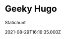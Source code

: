 ---
title: Geeky Hugo
github: https://github.com/statichunt/geeky-hugo
demo: https://demo.statichunt.com/geeky-hugo/
author: Statichunt
author_link: https://statichunt.com/
author_twitter: heyStatichunt
ssg:
  - Hugo
cms:
  - Forestry
css:
  - Bootstrap
category:
  - Blog
  - Portfolio
date: 2021-08-29T16:16:35.000Z
description: >-
  Get Geeked out by Geeky, a personal Hugo blog theme that is fully responsive
  and super-fast. This theme is ideal for representing any technology-related
  articles, blog posts, and portfolio. The sleek color combination, fonts, and
  orientation of this theme will give you a techy feel. You will enjoy making
  posts in categories such as AI, Drone, Github, Programming, and many others.
publish_date: '2021-08-18T06:46:42Z'
update_date: '2022-07-21T16:57:32Z'
github_star: 48
github_fork: 33
draft: true
---